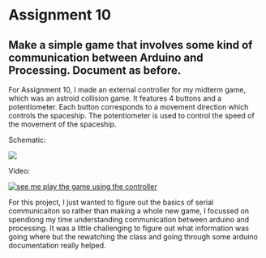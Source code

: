 # Assignment 10
## Make a simple game that involves some kind of communication between Arduino and Processing. Document as before.

For Assignment 10, I made an external controller for my midterm game, which was an astroid collision game. It features 4 buttons and a potentiometer. Each button corresponds to a movement direction which controls the spaceship. The potentiometer is used to control the speed of the movement of the spaceship.

Schematic:

![](Schematic.jpg)

Video:

[![see me play the game using the controller]()](https://youtu.be/MJ5Gs3tGvFw)

For this project, I just wanted to figure out the basics of serial communicaiton so rather than making a whole new game, I focussed on spendiong my time understanding communication between arduino and processing. It was a little challenging to figure out what information was going where but the rewatching the class and going through some arduino documentation really helped. 
